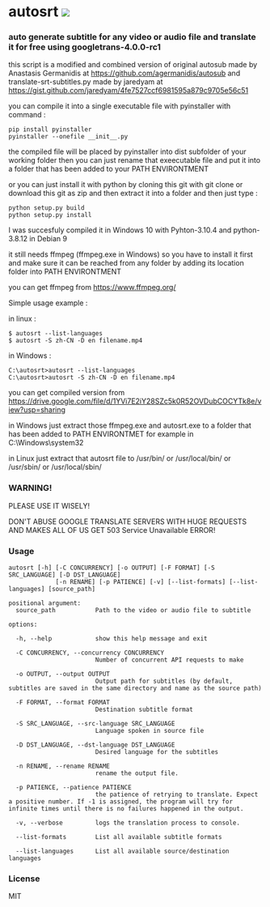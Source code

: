 # autosrt <a href="https://pypi.org/project/autosrt/0.0.1/"><img src="https://img.shields.io/pypi/v/autosrt.svg"></img></a>

### auto generate subtitle for any video or audio file and translate it for free using googletrans-4.0.0-rc1

this script is a modified and combined version of original autosub made by Anastasis Germanidis at https://github.com/agermanidis/autosub
and translate-srt-subtitles.py made by jaredyam at https://gist.github.com/jaredyam/4fe7527ccf6981595a879c9705e56c51

you can compile it into a single executable file with pyinstaller with command :

```
pip install pyinstaller
pyinstaller --onefile __init__.py
```
the compiled file will be placed by pyinstaller into dist subfolder of your working folder
then you can just rename that exeecutable file and put it into a folder that has been added to your PATH ENVIRONTMENT

or you can just install it with python by cloning this git with git clone or download this git as zip and then extract it into a folder and then just type :

```
python setup.py build
python setup.py install
```
I was succesfuly compiled it in Windows 10 with Pyhton-3.10.4 and python-3.8.12 in Debian 9

it still needs ffmpeg (ffmpeg.exe in Windows) so you have to install it first and make sure it can be reached
from any folder by adding its location folder into PATH ENVIRONTMENT

you can get ffmpeg from https://www.ffmpeg.org/

Simple usage example :
  
in linux :
```
$ autosrt --list-languages
$ autosrt -S zh-CN -D en filename.mp4
```  
  
in Windows :
```
C:\autosrt>autosrt --list-languages
C:\autosrt>autosrt -S zh-CN -D en filename.mp4
```  

you can get compiled version from https://drive.google.com/file/d/1YVi7E2iY28SZc5k0R52OVDubCOCYTk8e/view?usp=sharing

in Windows just extract those ffmpeg.exe and autosrt.exe to a folder that has been added to PATH ENVIRONTMET
for example in C:\Windows\system32

in Linux just extract that autosrt file to /usr/bin/ or /usr/local/bin/ or /usr/sbin/ or /usr/local/sbin/


### WARNING!

PLEASE USE IT WISELY!

DON'T ABUSE GOOGLE TRANSLATE SERVERS WITH HUGE REQUESTS AND MAKES ALL OF US GET 503 Service Unavailable ERROR!


### Usage

```
autosrt [-h] [-C CONCURRENCY] [-o OUTPUT] [-F FORMAT] [-S SRC_LANGUAGE] [-D DST_LANGUAGE]
             [-n RENAME] [-p PATIENCE] [-v] [--list-formats] [--list-languages] [source_path]

positional argument:
  source_path           Path to the video or audio file to subtitle

options:

  -h, --help            show this help message and exit
  
  -C CONCURRENCY, --concurrency CONCURRENCY
                        Number of concurrent API requests to make
                        
  -o OUTPUT, --output OUTPUT
                        Output path for subtitles (by default, subtitles are saved in the same directory and name as the source path)
                        
  -F FORMAT, --format FORMAT
                        Destination subtitle format
                        
  -S SRC_LANGUAGE, --src-language SRC_LANGUAGE
                        Language spoken in source file
                        
  -D DST_LANGUAGE, --dst-language DST_LANGUAGE
                        Desired language for the subtitles
                        
  -n RENAME, --rename RENAME
                        rename the output file.
                        
  -p PATIENCE, --patience PATIENCE
                        the patience of retrying to translate. Expect a positive number. If -1 is assigned, the program will try for infinite times until there is no failures happened in the output.
                        
  -v, --verbose         logs the translation process to console.
  
  --list-formats        List all available subtitle formats
  
  --list-languages      List all available source/destination languages
```

### License

MIT

